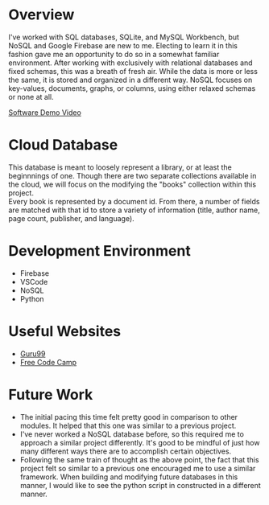 # Overview

I've worked with SQL databases, SQLite, and MySQL Workbench, but NoSQL and Google Firebase are new to me. Electing to learn it in this fashion gave me an opportunity to do so in a somewhat familiar environment. After working with exclusively with relational databases and fixed schemas, this was a breath of fresh air. While the data is more or less the same, it is stored and organized in a different way. NoSQL focuses on key-values, documents, graphs, or columns, using either relaxed schemas or none at all.

[Software Demo Video](https://www.youtube.com/watch?v=Gu9RZMumGF0)

# Cloud Database

This database is meant to loosely represent a library, or at least the beginnnings of one. Though there are two separate collections available in the cloud, we will focus on the modifying the "books" collection within this project.  
Every book is represented by a document id. From there, a number of fields are matched with that id to store a variety of information (title, author name, page count, publisher, and language).  

# Development Environment

* Firebase
* VSCode
* NoSQL
* Python

# Useful Websites

- [Guru99](https://www.guru99.com/nosql-tutorial.html)
- [Free Code Camp](https://www.freecodecamp.org/news/tag/firebase/)

# Future Work

- The initial pacing this time felt pretty good in comparison to other modules. It helped that this one was similar to a previous project.
- I've never worked a NoSQL database before, so this required me to approach a similar project differently. It's good to be mindful of just how many different ways there are to accomplish certain objectives.
- Following the same train of thought as the above point, the fact that this project felt so similar to a previous one encouraged me to use a similar framework. When building and modifying future databases in this manner, I would like to see the python script in constructed in a different manner.
